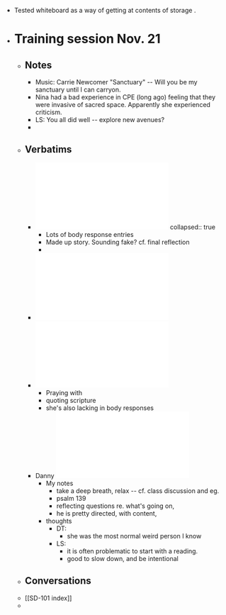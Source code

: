 - Tested whiteboard as  a way of getting at contents of storage .
- # Training session Nov. 21
	- ## Notes
		- Music: Carrie Newcomer "Sanctuary" -- Will you be my sanctuary until I can carryon.
		- Nina had a bad experience in CPE (long ago) feeling that they were invasive of sacred space. Apparently she experienced criticism.
		- LS: You all did well -- explore new avenues?
		-
	- ## Verbatims
		- ![Nina Wynn_ verbatim 11_22_24 copy.pdf](../assets/Nina_Wynn_verbatim_11_22_24_copy_1732195690551_0.pdf)
		  collapsed:: true
			- Lots of body response entries
			- Made up story. Sounding fake? cf. final reflection
			-
		- ![DH verbatim module 1.pdf](../assets/DH_verbatim_module_1_1732195706183_0.pdf)
		- ![Cherie - Fall Module 2024 Verbatim.pdf](../assets/Cherie_-_Fall_Module_2024_Verbatim_1732195726264_0.pdf)
			- Praying with
			- quoting scripture
			- she's also lacking in body responses
		- Danny ![Danny Trapp - verbatim assignment 11-21-24 DT.pdf](../assets/Danny_Trapp_-_verbatim_assignment_11-21-24_DT_1732205508747_0.pdf)
			- My notes
				- take a deep breath, relax -- cf. class discussion and eg.
				- psalm 139
				- reflecting questions re. what's going on,
				- he is pretty directed, with content,
			- thoughts
				- DT:
					- she was the most normal weird person I know
				- LS:
					- it is often problematic to start with a reading.
					- good to slow down, and be intentional
	- ## Conversations
	- [[SD-101 index]]
	-